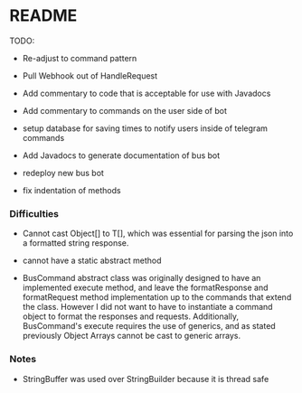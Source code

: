 # README
TODO:
- Re-adjust to command pattern
- Pull Webhook out of HandleRequest

- Add commentary to code that is acceptable for use with Javadocs

- Add commentary to commands on the user side of bot

- setup database for saving times to notify users inside of telegram commands

- Add Javadocs to generate documentation of bus bot

- redeploy new bus bot

- fix indentation of methods

### Difficulties
- Cannot cast Object[] to T[], which was essential for parsing the json into a
  formatted string response.

- cannot have a static abstract method

- BusCommand abstract class was originally designed to have an implemented execute method, and
  leave the formatResponse and formatRequest method implementation up to the commands
  that extend the class. However I did not want to have to instantiate a command
  object to format the responses and requests. Additionally, BusCommand's execute requires the
  use of generics, and as stated previously Object Arrays cannot be cast to generic arrays.

### Notes

- StringBuffer was used over StringBuilder because it is thread safe
